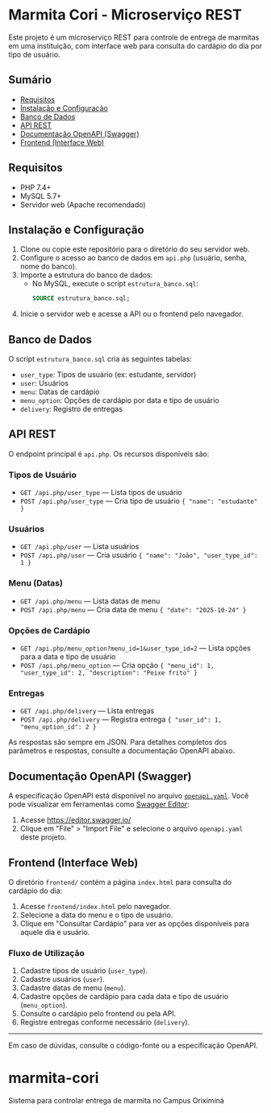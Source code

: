 # Marmita Cori - Microserviço REST

Este projeto é um microserviço REST para controle de entrega de marmitas em uma instituição, com interface web para consulta do cardápio do dia por tipo de usuário.

## Sumário
- [Requisitos](#requisitos)
- [Instalação e Configuração](#instalacao)
- [Banco de Dados](#banco)
- [API REST](#api)
- [Documentação OpenAPI (Swagger)](#openapi)
- [Frontend (Interface Web)](#frontend)

<a name="requisitos"></a>
## Requisitos
- PHP 7.4+
- MySQL 5.7+
- Servidor web (Apache recomendado)

<a name="instalacao"></a>
## Instalação e Configuração
1. Clone ou copie este repositório para o diretório do seu servidor web.
2. Configure o acesso ao banco de dados em `api.php` (usuário, senha, nome do banco).
3. Importe a estrutura do banco de dados:
	 - No MySQL, execute o script `estrutura_banco.sql`:
		 ```sql
		 SOURCE estrutura_banco.sql;
		 ```
4. Inicie o servidor web e acesse a API ou o frontend pelo navegador.

<a name="banco"></a>
## Banco de Dados
O script `estrutura_banco.sql` cria as seguintes tabelas:
- `user_type`: Tipos de usuário (ex: estudante, servidor)
- `user`: Usuários
- `menu`: Datas de cardápio
- `menu_option`: Opções de cardápio por data e tipo de usuário
- `delivery`: Registro de entregas

<a name="api"></a>
## API REST
O endpoint principal é `api.php`. Os recursos disponíveis são:

### Tipos de Usuário
- `GET /api.php/user_type` — Lista tipos de usuário
- `POST /api.php/user_type` — Cria tipo de usuário `{ "name": "estudante" }`

### Usuários
- `GET /api.php/user` — Lista usuários
- `POST /api.php/user` — Cria usuário `{ "name": "João", "user_type_id": 1 }`

### Menu (Datas)
- `GET /api.php/menu` — Lista datas de menu
- `POST /api.php/menu` — Cria data de menu `{ "date": "2025-10-24" }`

### Opções de Cardápio
- `GET /api.php/menu_option?menu_id=1&user_type_id=2` — Lista opções para a data e tipo de usuário
- `POST /api.php/menu_option` — Cria opção `{ "menu_id": 1, "user_type_id": 2, "description": "Peixe frito" }`

### Entregas
- `GET /api.php/delivery` — Lista entregas
- `POST /api.php/delivery` — Registra entrega `{ "user_id": 1, "menu_option_id": 2 }`

As respostas são sempre em JSON. Para detalhes completos dos parâmetros e respostas, consulte a documentação OpenAPI abaixo.

<a name="openapi"></a>
## Documentação OpenAPI (Swagger)
A especificação OpenAPI está disponível no arquivo [`openapi.yaml`](openapi.yaml). Você pode visualizar em ferramentas como [Swagger Editor](https://editor.swagger.io/):

1. Acesse https://editor.swagger.io/
2. Clique em "File" > "Import File" e selecione o arquivo `openapi.yaml` deste projeto.

<a name="frontend"></a>
## Frontend (Interface Web)
O diretório `frontend/` contém a página `index.html` para consulta do cardápio do dia:

1. Acesse `frontend/index.html` pelo navegador.
2. Selecione a data do menu e o tipo de usuário.
3. Clique em "Consultar Cardápio" para ver as opções disponíveis para aquele dia e usuário.

### Fluxo de Utilização
1. Cadastre tipos de usuário (`user_type`).
2. Cadastre usuários (`user`).
3. Cadastre datas de menu (`menu`).
4. Cadastre opções de cardápio para cada data e tipo de usuário (`menu_option`).
5. Consulte o cardápio pelo frontend ou pela API.
6. Registre entregas conforme necessário (`delivery`).

---
Em caso de dúvidas, consulte o código-fonte ou a especificação OpenAPI.
# marmita-cori
Sistema para controlar entrega de marmita no Campus Oriximiná
